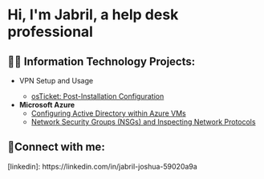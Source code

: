 <h1>Hi, I'm Jabril, a help desk professional 

<h2>👨‍💻 Information Technology Projects:</h2>


- VPN Setup and Usage <ProtonVPN>
  - [osTicket: Post-Installation Configuration](https://github.com/Jabril09/post-install-config)
- <b>Microsoft Azure</b>
  - [Configuring Active Directory within Azure VMs](https://github.com/Jabril09/configure-ad)
  - [Network Security Groups (NSGs) and Inspecting Network Protocols](https://github.com/Jabril09/azure-network-protocols)

<h2>🤳Connect with me:</h2>
[linkedin]: https://linkedin.com/in/jabril-joshua-59020a9a
